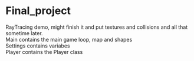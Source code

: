 # Final_project
RayTracing demo, might finish it and put textures and collisions and all that sometime later.<br />
Main contains the main game loop, map and shapes <br />
Settings contains variabes <br />
Player contains the Player class <br />
